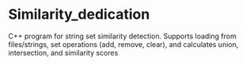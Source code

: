 # Similarity_dedication
C++ program for string set similarity detection. Supports loading from files/strings, set operations (add, remove, clear), and calculates union, intersection, and similarity scores
